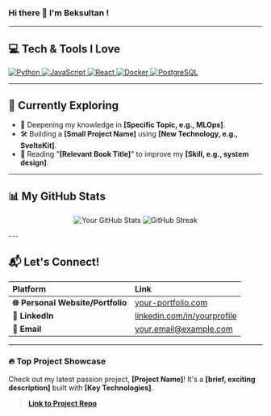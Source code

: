 ### Hi there 👋 I'm Beksultan !

---

## 💻 Tech & Tools I Love

<p align="left">
  <a href="https://www.python.org/" target="_blank"> <img src="https://img.shields.io/badge/Python-3776AB?style=for-the-badge&logo=python&logoColor=white" alt="Python" /> </a>
  <a href="https://developer.mozilla.org/en-US/docs/Web/JavaScript" target="_blank"> <img src="https://img.shields.io/badge/JavaScript-F7DF1E?style=for-the-badge&logo=javascript&logoColor=black" alt="JavaScript" /> </a>
  <a href="https://reactjs.org/" target="_blank"> <img src="https://img.shields.io/badge/React-20232A?style=for-the-badge&logo=react&logoColor=61DAFB" alt="React" /> </a>
  <a href="https://www.docker.com/" target="_blank"> <img src="https://img.shields.io/badge/Docker-2496ED?style=for-the-badge&logo=docker&logoColor=white" alt="Docker" /> </a>
  <a href="https://www.postgresql.org" target="_blank"> <img src="https://img.shields.io/badge/PostgreSQL-316192?style=for-the-badge&logo=postgresql&logoColor=white" alt="PostgreSQL" /> </a>
</p>

---

## 🌱 Currently Exploring

- 🧠 Deepening my knowledge in **[Specific Topic, e.g., MLOps]**.
- 🛠 Building a **[Small Project Name]** using **[New Technology, e.g., SvelteKit]**.
- 📖 Reading "**[Relevant Book Title]**" to improve my **[Skill, e.g., system design]**.

---

## 📊 My GitHub Stats

<p align="center">
  <img src="https://github-readme-stats.vercel.app/api?username=YOUR_GITHUB_USERNAME&show_icons=true&theme=dark" alt="Your GitHub Stats" />
  <img src="https://github-readme-streak-stats.herokuapp.com/?user=YOUR_GITHUB_USERNAME&theme=dark" alt="GitHub Streak" />
</p>
---

## 📬 Let's Connect!

| Platform | Link |
| :--- | :--- |
| **🌐 Personal Website/Portfolio** | [your-portfolio.com](http://your-portfolio.com) |
| **👔 LinkedIn** | [linkedin.com/in/yourprofile](http://linkedin.com/in/yourprofile) |
| **📧 Email** | [your.email@example.com](mailto:your.email@example.com) |

---

### 🔥 Top Project Showcase

Check out my latest passion project, **[Project Name]**! It's a **[brief, exciting description]** built with **[Key Technologies]**.

> **[Link to Project Repo](https://github.com/YOUR_USERNAME/YOUR_PROJECT)**
